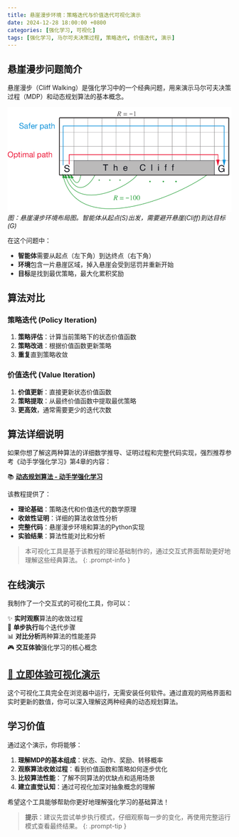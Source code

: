 ```yaml
---
title: 悬崖漫步环境：策略迭代与价值迭代可视化演示
date: 2024-12-28 18:00:00 +0800
categories: [强化学习, 可视化]
tags: [强化学习, 马尔可夫决策过程, 策略迭代, 价值迭代, 演示]
---
```


## 悬崖漫步问题简介

悬崖漫步（Cliff Walking）是强化学习中的一个经典问题，用来演示马尔可夫决策过程（MDP）和动态规划算法的基本概念。

![悬崖漫步问题示意图](/assets/images/cliff_walking_diagram.png)
_图：悬崖漫步环境布局图。智能体从起点(S)出发，需要避开悬崖(Cliff)到达目标(G)_

在这个问题中：
- **智能体**需要从起点（左下角）到达终点（右下角）
- **环境**包含一片悬崖区域，掉入悬崖会受到惩罚并重新开始
- **目标**是找到最优策略，最大化累积奖励

## 算法对比

### 策略迭代 (Policy Iteration)
1. **策略评估**：计算当前策略下的状态价值函数
2. **策略改进**：根据价值函数更新策略
3. **重复**直到策略收敛

### 价值迭代 (Value Iteration)
1. **价值更新**：直接更新状态价值函数
2. **策略提取**：从最终价值函数中提取最优策略
3. **更高效**，通常需要更少的迭代次数

## 算法详细说明

如果你想了解这两种算法的详细数学推导、证明过程和完整代码实现，强烈推荐参考《动手学强化学习》第4章的内容：

📚 [**动态规划算法 - 动手学强化学习**](https://hrl.boyuai.com/chapter/1/%E5%8A%A8%E6%80%81%E8%A7%84%E5%88%92%E7%AE%97%E6%B3%95)

该教程提供了：
- **理论基础**：策略迭代和价值迭代的数学原理
- **收敛性证明**：详细的算法收敛性分析
- **完整代码**：悬崖漫步环境和算法的Python实现
- **实验结果**：算法性能对比和分析

> 本可视化工具是基于该教程的理论基础制作的，通过交互式界面帮助更好地理解这些经典算法。
{: .prompt-info }

## 在线演示

我制作了一个交互式的可视化工具，你可以：

✨ **实时观察**算法的收敛过程  
🔄 **单步执行**每个迭代步骤  
📊 **对比分析**两种算法的性能差异  
🎮 **交互体验**强化学习的核心概念  

## [🚀 立即体验可视化演示](/demos/cliff-walking/)

这个可视化工具完全在浏览器中运行，无需安装任何软件。通过直观的网格界面和实时更新的数值，你可以深入理解这两种经典的动态规划算法。

## 学习价值

通过这个演示，你将能够：

1. **理解MDP的基本组成**：状态、动作、奖励、转移概率
2. **观察算法收敛过程**：看到价值函数和策略如何逐步优化
3. **比较算法性能**：了解不同算法的优缺点和适用场景
4. **建立直觉认知**：通过可视化加深对抽象概念的理解

希望这个工具能够帮助你更好地理解强化学习的基础算法！

> **提示**：建议先尝试单步执行模式，仔细观察每一步的变化，再使用完整运行模式查看最终结果。
{: .prompt-tip } 